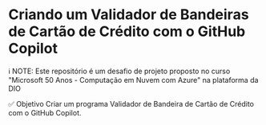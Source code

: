 # Criando um Validador de Bandeiras de Cartão de Crédito com o GitHub Copilot

ℹ️ NOTE: Este repositório é um desafio de projeto proposto no curso "Microsoft 50 Anos - Computação em Nuvem com Azure" na plataforma da DIO

✅ Objetivo
Criar um programa Validador de Bandeira de Cartão de Crédito com o GitHub Copilot.
